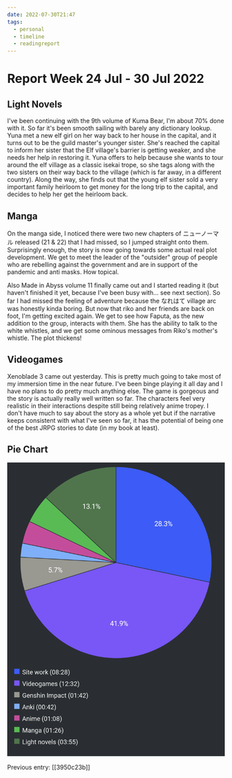 ```yaml
---
date: 2022-07-30T21:47
tags:
  - personal
  - timeline
  - readingreport
---
```


#  Report Week 24 Jul - 30 Jul 2022

## Light Novels

I've been continuing with the 9th volume of Kuma Bear, I'm about 70% done with
it. So far it's been smooth sailing with barely any dictionary lookup. Yuna met
a new elf girl on her way back to her house in the capital, and it turns out to
be the guild master's younger sister. She's reached the capital to inform her
sister that the Elf village's barrier is getting weaker, and she needs her help
in restoring it. Yuna offers to help because she wants to tour around the elf
village as a classic isekai trope, so she tags along with the two sisters on
their way back to the village (which is far away, in a different country). Along
the way, she finds out that the young elf sister sold a very important family
heirloom to get money for the long trip to the capital, and decides to help her
get the heirloom back.

## Manga

On the manga side, I noticed there were two new chapters of ニューノーマル
released (21 & 22) that I had missed, so I jumped straight onto them.
Surprisingly enough, the story is now going towards some actual real plot
development. We get to meet the leader of the "outsider" group of people who are
rebelling against the government and are in support of the pandemic and anti
masks. How topical.

Also Made in Abyss volume 11 finally came out and I started reading it (but
haven't finished it yet, because I've been busy with... see next section). So
far I had missed the feeling of adventure because the なれはて village arc was
honestly kinda boring. But now that riko and her friends are back on foot, I'm
getting excited again. We get to see how Faputa, as the new addition to the
group, interacts with them. She has the ability to talk to the white whistles,
and we get some ominous messages from Riko's mother's whistle. The plot
thickens!

## Videogames

Xenoblade 3 came out yesterday. This is pretty much going to take most of my
immersion time in the near future. I've been binge playing it all day and I have
no plans to do pretty much anything else. The game is gorgeous and the story is
actually really well written so far. The characters feel very realistic in their
interactions despite still being relatively anime tropey. I don't have much to
say about the story as a whole yet but if the narrative keeps consistent with
what I've seen so far, it has the potential of being one of the best JRPG
stories to date (in my book at least).

## Pie Chart

![Report](./static/reports/2022-07-30.png)

Previous entry: [[3950c23b]]
